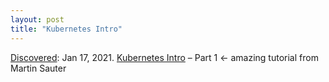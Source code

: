 ```yaml
---
layout: post
title: "Kubernetes Intro"
---
```

[Discovered](http://rolandtanglao.com/2020/07/29/p1-blogthis-checkvist-list-links-to-blog/): Jan 17, 2021. [Kubernetes Intro](https://blog.wirelessmoves.com/2021/01/kubernetes-intro-part-1.html) – Part 1 <- amazing tutorial from Martin Sauter
